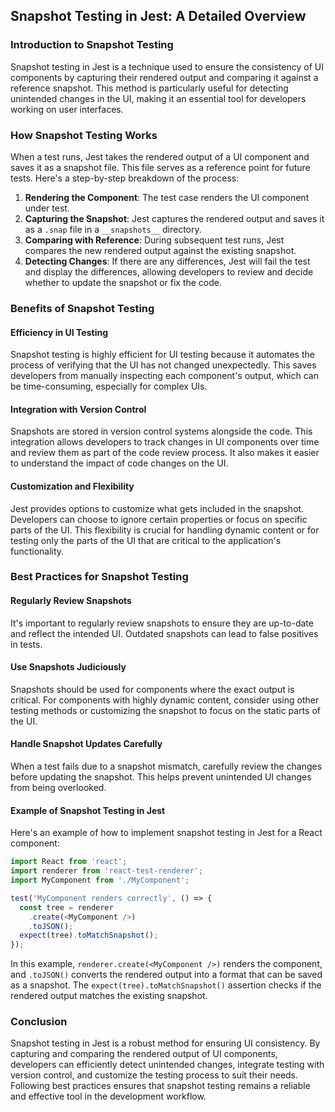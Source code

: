 ## Snapshot Testing in Jest: A Detailed Overview

### Introduction to Snapshot Testing
Snapshot testing in Jest is a technique used to ensure the consistency of UI components by capturing their rendered output and comparing it against a reference snapshot. This method is particularly useful for detecting unintended changes in the UI, making it an essential tool for developers working on user interfaces.

### How Snapshot Testing Works
When a test runs, Jest takes the rendered output of a UI component and saves it as a snapshot file. This file serves as a reference point for future tests. Here's a step-by-step breakdown of the process:

1. **Rendering the Component**: The test case renders the UI component under test.
2. **Capturing the Snapshot**: Jest captures the rendered output and saves it as a `.snap` file in a `__snapshots__` directory.
3. **Comparing with Reference**: During subsequent test runs, Jest compares the new rendered output against the existing snapshot.
4. **Detecting Changes**: If there are any differences, Jest will fail the test and display the differences, allowing developers to review and decide whether to update the snapshot or fix the code.

### Benefits of Snapshot Testing

#### Efficiency in UI Testing
Snapshot testing is highly efficient for UI testing because it automates the process of verifying that the UI has not changed unexpectedly. This saves developers from manually inspecting each component's output, which can be time-consuming, especially for complex UIs.

#### Integration with Version Control
Snapshots are stored in version control systems alongside the code. This integration allows developers to track changes in UI components over time and review them as part of the code review process. It also makes it easier to understand the impact of code changes on the UI.

#### Customization and Flexibility
Jest provides options to customize what gets included in the snapshot. Developers can choose to ignore certain properties or focus on specific parts of the UI. This flexibility is crucial for handling dynamic content or for testing only the parts of the UI that are critical to the application's functionality.

### Best Practices for Snapshot Testing

#### Regularly Review Snapshots
It's important to regularly review snapshots to ensure they are up-to-date and reflect the intended UI. Outdated snapshots can lead to false positives in tests.

#### Use Snapshots Judiciously
Snapshots should be used for components where the exact output is critical. For components with highly dynamic content, consider using other testing methods or customizing the snapshot to focus on the static parts of the UI.

#### Handle Snapshot Updates Carefully
When a test fails due to a snapshot mismatch, carefully review the changes before updating the snapshot. This helps prevent unintended UI changes from being overlooked.

#### Example of Snapshot Testing in Jest
Here's an example of how to implement snapshot testing in Jest for a React component:

```javascript
import React from 'react';
import renderer from 'react-test-renderer';
import MyComponent from './MyComponent';

test('MyComponent renders correctly', () => {
  const tree = renderer
    .create(<MyComponent />)
    .toJSON();
  expect(tree).toMatchSnapshot();
});
```

In this example, `renderer.create(<MyComponent />)` renders the component, and `.toJSON()` converts the rendered output into a format that can be saved as a snapshot. The `expect(tree).toMatchSnapshot()` assertion checks if the rendered output matches the existing snapshot.

### Conclusion
Snapshot testing in Jest is a robust method for ensuring UI consistency. By capturing and comparing the rendered output of UI components, developers can efficiently detect unintended changes, integrate testing with version control, and customize the testing process to suit their needs. Following best practices ensures that snapshot testing remains a reliable and effective tool in the development workflow.

